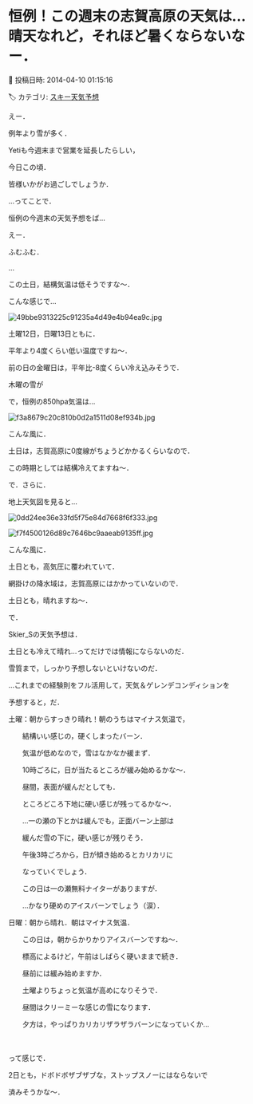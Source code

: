 # 恒例！この週末の志賀高原の天気は…晴天なれど，それほど暑くならないなー．

📅 投稿日時: 2014-04-10 01:15:16

🏷️ カテゴリ: [スキー天気予想](c6554f5c3c106093b511a8daae23757e8.md)

えー．


例年より雪が多く．


Yetiも今週末まで営業を延長したらしい，


今日この頃．


皆様いかがお過ごしでしょうか．





…ってことで．


恒例の今週末の天気予想をば…





えー．


ふむふむ．


…


この土日，結構気温は低そうですな～．


こんな感じで…




![49bbe9313225c91235a4d49e4b94ea9c.jpg](images/49bbe9313225c91235a4d49e4b94ea9c.jpg)




土曜12日，日曜13日ともに．


平年より4度くらい低い温度ですね～．





前の日の金曜日は，平年比-8度くらい冷え込みそうで．


木曜の雪が





で，恒例の850hpa気温は…




![f3a8679c20c810b0d2a1511d08ef934b.jpg](images/f3a8679c20c810b0d2a1511d08ef934b.jpg)




こんな風に．


土日は，志賀高原に0度線がちょうどかかるくらいなので．


この時期としては結構冷えてますね～．





で．さらに．


地上天気図を見ると…




![0dd24ee36e33fd5f75e84d7668f6f333.jpg](images/0dd24ee36e33fd5f75e84d7668f6f333.jpg)






![f7f4500126d89c7646bc9aaeab9135ff.jpg](images/f7f4500126d89c7646bc9aaeab9135ff.jpg)




こんな風に．


土日とも，高気圧に覆われていて．


網掛けの降水域は，志賀高原にはかかっていないので．


土日とも，晴れますね～．





で．


Skier_Sの天気予想は．


土日とも冷えて晴れ…ってだけでは情報にならないのだ．


雪質まで，しっかり予想しないといけないのだ．





…これまでの経験則をフル活用して，天気＆ゲレンデコンディションを


予想すると，だ．





土曜：朝からすっきり晴れ！朝のうちはマイナス気温で，


　　結構いい感じの，硬くしまったバーン．


　　気温が低めなので，雪はなかなか緩まず．


　　10時ごろに，日が当たるところが緩み始めるかな～．


　　昼間，表面が緩んだとしても．


　　ところどころ下地に硬い感じが残ってるかな～．


　　…一の瀬の下とかは緩んでも，正面バーン上部は


　　緩んだ雪の下に，硬い感じが残りそう．


　　午後3時ごろから，日が傾き始めるとカリカリに


　　なっていくでしょう．


　　この日は一の瀬無料ナイターがありますが．


　　…かなり硬めのアイスバーンでしょう（涙）．





日曜：朝から晴れ．朝はマイナス気温．


　　この日は，朝からかりかりアイスバーンですね～．


　　標高によるけど，午前はしばらく硬いままで続き．


　　昼前には緩み始めますか．


　　土曜よりちょっと気温が高めになりそうで．


　　昼間はクリーミーな感じの雪になります．


　　夕方は，やっぱりカリカリザラザラバーンになっていくか…


　　





って感じで．


2日とも，ドボドボザブザブな，ストップスノーにはならないで


済みそうかな～．
